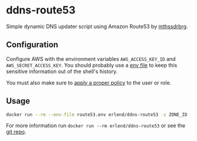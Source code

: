 # ddns-route53

Simple dynamic DNS updater script using Amazon Route53 by [mthssdrbrg](https://github.com/mthssdrbrg/ddns-route53).

## Configuration

Configure AWS with the environment variables `AWS_ACCESS_KEY_ID` and
`AWS_SECRET_ACCESS_KEY`. You should probably use a [env file](https://docs.docker.com/engine/reference/commandline/run/#set-environment-variables--e---env---env-file) to keep this sensitive information out of the shell's history.

You must also make sure to [apply a proper policy](https://github.com/mthssdrbrg/ddns-route53#installation) to the user or role.

## Usage

```sh
docker run --rm --env-file route53.env erlend/ddns-route53 -z ZONE_ID -r RECORD
```

For more information run `docker run --rm erlend/ddns-route53` or see the [git repo](https://github.com/mthssdrbrg/ddns-route53).
